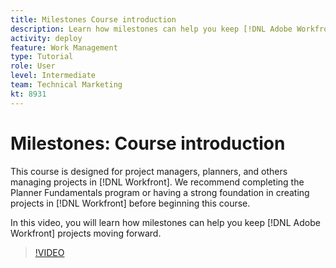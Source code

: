 ```yaml
---
title: Milestones Course introduction
description: Learn how milestones can help you keep [!DNL Adobe Workfront] projects moving forward.
activity: deploy
feature: Work Management
type: Tutorial
role: User
level: Intermediate
team: Technical Marketing
kt: 8931
---
```

# Milestones&#58; Course introduction

This course is designed for project managers, planners, and others managing projects in [!DNL Workfront]. We recommend completing the Planner Fundamentals program or having a strong foundation in creating projects in [!DNL Workfront] before beginning this course.

In this video, you will learn how milestones can help you keep [!DNL Adobe Workfront] projects moving forward.

>[!VIDEO](https://video.tv.adobe.com/v/335203/?quality=12)
